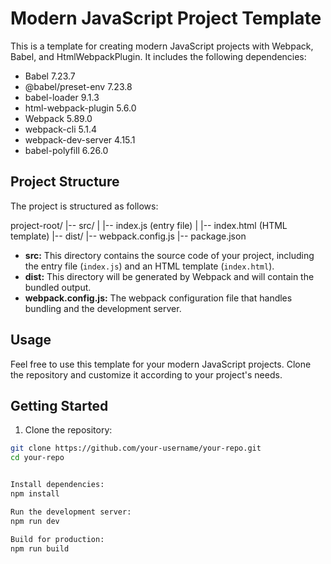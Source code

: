 # Modern JavaScript Project Template

This is a template for creating modern JavaScript projects with Webpack, Babel, and HtmlWebpackPlugin. It includes the following dependencies:

- Babel 7.23.7
- @babel/preset-env 7.23.8
- babel-loader 9.1.3
- html-webpack-plugin 5.6.0
- Webpack 5.89.0
- webpack-cli 5.1.4
- webpack-dev-server 4.15.1
- babel-polyfill 6.26.0

## Project Structure

The project is structured as follows:

project-root/
|-- src/
| |-- index.js (entry file)
| |-- index.html (HTML template)
|-- dist/
|-- webpack.config.js
|-- package.json


- **src:** This directory contains the source code of your project, including the entry file (`index.js`) and an HTML template (`index.html`).
- **dist:** This directory will be generated by Webpack and will contain the bundled output.
- **webpack.config.js:** The webpack configuration file that handles bundling and the development server.

## Usage

Feel free to use this template for your modern JavaScript projects. Clone the repository and customize it according to your project's needs.

## Getting Started

1. Clone the repository:

```bash
git clone https://github.com/your-username/your-repo.git
cd your-repo


Install dependencies:
npm install

Run the development server:
npm run dev

Build for production:
npm run build




